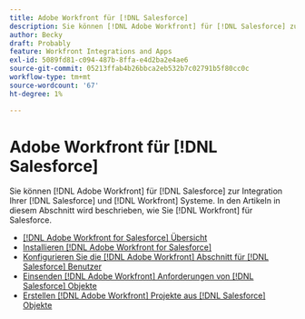 ```yaml
---
title: Adobe Workfront für [!DNL Salesforce]
description: Sie können [!DNL Adobe Workfront] für [!DNL Salesforce] zur Integration Ihrer [!DNL Salesforce] und [!DNL Workfront] Systeme. In den Artikeln in diesem Abschnitt wird beschrieben, wie Sie [!DNL Workfront] für Salesforce.
author: Becky
draft: Probably
feature: Workfront Integrations and Apps
exl-id: 5089fd81-c094-487b-8ffa-e4d2ba2e4ae6
source-git-commit: 05213ffab4b26bbca2eb532b7c02791b5f80cc0c
workflow-type: tm+mt
source-wordcount: '67'
ht-degree: 1%

---
```


# Adobe Workfront für [!DNL Salesforce]

Sie können [!DNL Adobe Workfront] für [!DNL Salesforce] zur Integration Ihrer [!DNL Salesforce] und [!DNL Workfront] Systeme. In den Artikeln in diesem Abschnitt wird beschrieben, wie Sie [!DNL Workfront] für Salesforce.

* [[!DNL Adobe Workfront for Salesforce] Übersicht](../../workfront-integrations-and-apps/using-workfront-with-salesforce/workfront-for-salesforce-overview.md)
* [Installieren [!DNL Adobe Workfront for Salesforce]](../../workfront-integrations-and-apps/using-workfront-with-salesforce/install-workfront-for-salesforce.md)
* [Konfigurieren Sie die [!DNL Adobe Workfront] Abschnitt für [!DNL Salesforce] Benutzer](../../workfront-integrations-and-apps/using-workfront-with-salesforce/configure-wf-section-for-salesforce-users.md)
* [Einsenden [!DNL Adobe Workfront] Anforderungen von [!DNL Salesforce] Objekte](../../workfront-integrations-and-apps/using-workfront-with-salesforce/submit-workfront-requests-from-salesforce-objects.md)
* [Erstellen [!DNL Adobe Workfront] Projekte aus [!DNL Salesforce] Objekte](../../workfront-integrations-and-apps/using-workfront-with-salesforce/create-wf-projects-from-salesforce-objects.md)
